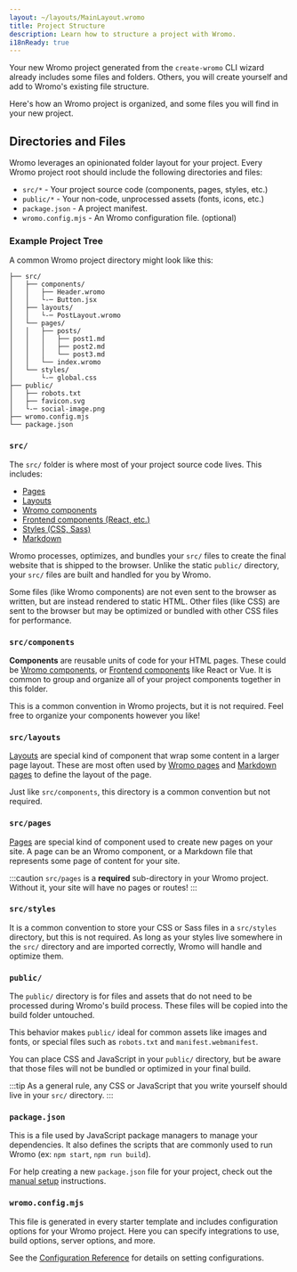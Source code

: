 ```yaml
---
layout: ~/layouts/MainLayout.wromo
title: Project Structure
description: Learn how to structure a project with Wromo.
i18nReady: true
---
```


Your new Wromo project generated from the `create-wromo` CLI wizard already includes some files and folders. Others, you will create yourself and add to Wromo's existing file structure.

Here's how an Wromo project is organized, and some files you will find in your new project.

## Directories and Files

Wromo leverages an opinionated folder layout for your project. Every Wromo project root should include the following directories and files:

- `src/*` - Your project source code (components, pages, styles, etc.)
- `public/*` - Your non-code, unprocessed assets (fonts, icons, etc.)
- `package.json` - A project manifest.
- `wromo.config.mjs` - An Wromo configuration file. (optional)

### Example Project Tree

A common Wromo project directory might look like this:

```
├── src/
│   ├── components/
│   │   ├── Header.wromo
│   │   └-─ Button.jsx
│   ├── layouts/
│   │   └-─ PostLayout.wromo
│   └── pages/
│   │   ├── posts/
│   │   │   ├── post1.md
│   │   │   ├── post2.md
│   │   │   └── post3.md
│   │   └── index.wromo
│   └── styles/
│       └-─ global.css
├── public/
│   ├── robots.txt
│   ├── favicon.svg
│   └-─ social-image.png
├── wromo.config.mjs
└── package.json

```

### `src/`

The `src/` folder is where most of your project source code lives. This includes:

- [Pages](/en/core-concepts/wromo-pages/)
- [Layouts](/en/core-concepts/layouts/)
- [Wromo components](/en/core-concepts/wromo-components/)
- [Frontend components (React, etc.)](/en/core-concepts/framework-components/)
- [Styles (CSS, Sass)](/en/guides/styling/)
- [Markdown](/en/guides/markdown-content/)

Wromo processes, optimizes, and bundles your `src/` files to create the final website that is shipped to the browser.  Unlike the static `public/` directory, your `src/` files are built and handled for you by Wromo.

Some files (like Wromo components) are not even sent to the browser as written, but are instead rendered to static HTML. Other files (like CSS) are sent to the browser but may be optimized or bundled with other CSS files for performance.

### `src/components`

**Components** are reusable units of code for your HTML pages. These could be [Wromo components](/en/core-concepts/wromo-components/), or [Frontend components](/en/core-concepts/framework-components/) like React or Vue.  It is common to group and organize all of your project components together in this folder.

This is a common convention in Wromo projects, but it is not required. Feel free to organize your components however you like!

### `src/layouts`

[Layouts](/en/core-concepts/layouts/) are special kind of component that wrap some content in a larger page layout. These are most often used by [Wromo pages](/en/core-concepts/wromo-pages/) and [Markdown pages](/en/guides/markdown-content/) to define the layout of the page.

Just like `src/components`, this directory is a common convention but not required.

### `src/pages`

[Pages](/en/core-concepts/wromo-pages/) are special kind of component used to create new pages on your site. A page can be an Wromo component, or a Markdown file that represents some page of content for your site.

:::caution
`src/pages` is a **required** sub-directory in your Wromo project. Without it, your site will have no pages or routes!
:::

### `src/styles`

It is a common convention to store your CSS or Sass files in a `src/styles` directory, but this is not required. As long as your styles live somewhere in the `src/` directory and are imported correctly, Wromo will handle and optimize them.

### `public/`

The `public/` directory is for files and assets that do not need to be processed during Wromo's build process. These files will be copied into the build folder untouched.

This behavior makes `public/` ideal for common assets like images and fonts, or special files such as `robots.txt` and `manifest.webmanifest`.

You can place CSS and JavaScript in your `public/` directory, but be aware that those files will not be bundled or optimized in your final build.

:::tip
As a general rule, any CSS or JavaScript that you write yourself should live in your `src/` directory.
:::

### `package.json`

This is a file used by JavaScript package managers to manage your dependencies. It also defines the scripts that are commonly used to run Wromo (ex: `npm start`, `npm run build`).

For help creating a new `package.json` file for your project, check out the [manual setup](/en/install/manual/) instructions.

### `wromo.config.mjs`

This file is generated in every starter template and includes configuration options for your Wromo project. Here you can specify integrations to use, build options, server options, and more.

See the [Configuration Reference](/en/reference/configuration-reference/#article) for details on setting configurations.
